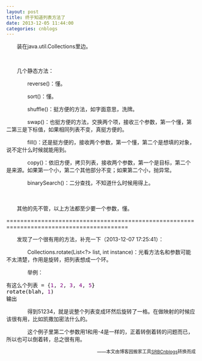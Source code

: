 ```yaml
---
layout: post
title: 终于知道列表方法了
date: 2013-12-05 11:44:00
categories: cnblogs
---
```


<p>　　装在java.util.Collections里边。</p>
<p>&nbsp;</p>
<p>　　几个静态方法：</p>
<p>　　　　reverse()：懂。</p>
<p>　　　　sort()：懂。</p>
<p>　　　　shuffle()：挺方便的方法，如字面意思，洗牌。</p>
<p>　　　　swap()：也挺方便的方法，交换两个项，接收三个参数，第一个懂，第二第三是下标值，如果相同列表不变，真挺方便的。</p>
<p>　　　　fill()：还是挺方便的，接收两个参数，第一个懂，第二个是想填的对象，说不定什么时候就能用到。</p>
<p>　　　　copy()：依旧方便，拷贝列表，接收两个参数，第一个是目标，第二个是来源。如果第一个小，第二个其他部分不变；如果第二个小，抛异常。</p>
<p>　　　　binarySearch()：二分查找，不知道什么时候用得上。</p>
<p>　　</p>
<p>　　其他的先不管，以上方法都至少要一个参数，懂。</p>
<p>=========================================================================================</p>
<p>　　发现了一个很有用的方法，补充一下（2013-12-07 17:25:41）：</p>
<p>　　　　Collections.rotate(List&lt;?&gt; list, int instance)：光看方法名和参数可能不太清楚，作用是旋转，把列表想成一个环。</p>
<p>　　　　举例：</p>
<div class="cnblogs_code">
<pre>有这么个列表 = {<span style="color: #800080;">1</span>, <span style="color: #800080;">2</span>, <span style="color: #800080;">3</span>, <span style="color: #800080;">4</span>, <span style="color: #800080;">5</span><span style="color: #000000;">}
rotate(blah, </span><span style="color: #800080;">1</span><span style="color: #000000;">)
输出</span></pre>
</div>
<p>　　　　得到51234，就是说整个列表变成环然后旋转了一格。在做映射的时候应该很有用，比如凯撒加密法什么的。</p>
<p>　　　　这个例子里第二个参数用1和用-4是一样的，正着转倒着转的问题而已，所以也可以倒着转，总之很有用。</p>

<p align=right><span style="font-size: 12px">——本文由博客园搬家工具<a href="https://github.com/mlxy/SRBCnblogs">SRBCnblogs</a>转换而成</span></p>